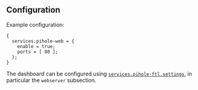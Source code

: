 ## Configuration

Example configuration:

```programlisting
{
  services.pihole-web = {
    enable = true;
    ports = [ 80 ];
  };
}
```

The dashboard can be configured using [`services.pihole-ftl.settings`](options.html#opt-services.pihole-ftl.settings), in particular the `webserver` subsection.
